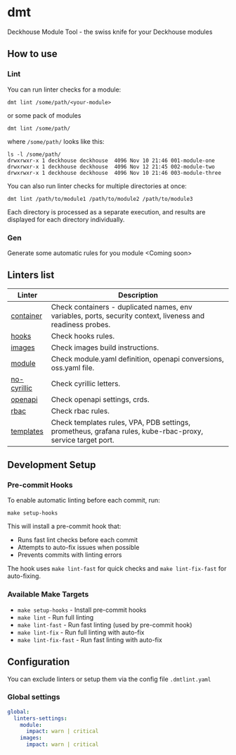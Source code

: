 # dmt

Deckhouse Module Tool - the swiss knife for your Deckhouse modules

## How to use

### Lint

You can run linter checks for a module:

```shell
dmt lint /some/path/<your-module>
```

or some pack of modules

```shell
dmt lint /some/path/
```

where `/some/path/` looks like this:

```shell
ls -l /some/path/
drwxrwxr-x 1 deckhouse deckhouse  4096 Nov 10 21:46 001-module-one
drwxrwxr-x 1 deckhouse deckhouse  4096 Nov 12 21:45 002-module-two
drwxrwxr-x 1 deckhouse deckhouse  4096 Nov 10 21:46 003-module-three
```

You can also run linter checks for multiple directories at once:

```shell
dmt lint /path/to/module1 /path/to/module2 /path/to/module3
```

Each directory is processed as a separate execution, and results are displayed for each directory individually.

### Gen

Generate some automatic rules for you module
\<Coming soon\>

## Linters list

| Linter                                                   | Description                                                                  |
|----------------------------------------------------------|------------------------------------------------------------------------------|
| [container](pkg/linters/container/README.md)             | Check containers - duplicated names, env variables, ports, security context, liveness and readiness probes.|
| [hooks](pkg/linters/hooks/README.md)                     | Check hooks rules. |
| [images](pkg/linters/images/README.md)                   | Check images build instructions. |
| [module](pkg/linters/module/README.md)                   | Check module.yaml definition, openapi conversions, oss.yaml file.|
| [no-cyrillic](pkg/linters/no-cyrillic/README.md)         | Check cyrillic letters. |
| [openapi](pkg/linters/openapi/README.md)                 | Check openapi settings, crds. |
| [rbac](pkg/linters/rbac/README.md)                       | Check rbac rules. |
| [templates](pkg/linters/templates/README.md)             | Check templates rules, VPA, PDB settings, prometheus, grafana rules, kube-rbac-proxy, service target port. |

## Development Setup

### Pre-commit Hooks

To enable automatic linting before each commit, run:

```shell
make setup-hooks
```

This will install a pre-commit hook that:

- Runs fast lint checks before each commit
- Attempts to auto-fix issues when possible
- Prevents commits with linting errors

The hook uses `make lint-fast` for quick checks and `make lint-fix-fast` for auto-fixing.

### Available Make Targets

- `make setup-hooks` - Install pre-commit hooks
- `make lint` - Run full linting
- `make lint-fast` - Run fast linting (used by pre-commit hook)
- `make lint-fix` - Run full linting with auto-fix
- `make lint-fix-fast` - Run fast linting with auto-fix

## Configuration

You can exclude linters or setup them via the config file `.dmtlint.yaml`

### Global settings

```yaml
global:
  linters-settings:
    module:
      impact: warn | critical
    images:
      impact: warn | critical  
```
